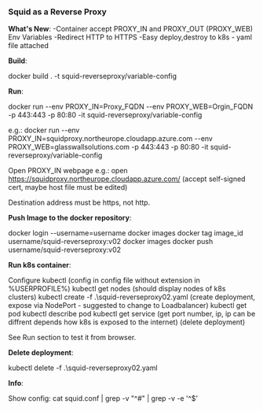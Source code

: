 ### Squid as a Reverse Proxy

**What's New**:
-Container accept PROXY_IN and PROXY_OUT (PROXY_WEB) Env Variables
-Redirect HTTP to HTTPS
-Easy deploy,destroy to k8s - yaml file attached

**Build**:

docker build . -t squid-reverseproxy/variable-config


**Run**:

docker run --env PROXY_IN=Proxy_FQDN --env PROXY_WEB=Orgin_FQDN -p 443:443 -p 80:80 -it squid-reverseproxy/variable-config

e.g.: docker run --env PROXY_IN=squidproxy.northeurope.cloudapp.azure.com --env PROXY_WEB=glasswallsolutions.com -p 443:443 -p 80:80 -it squid-reverseproxy/variable-config

Open PROXY_IN webpage
e.g.: open https://squidproxy.northeurope.cloudapp.azure.com/ (accept self-signed cert, maybe host file must be edited)

Destination address must be https, not http. 

**Push Image to the docker repository**:

docker login --username=username
docker images
docker tag image_id username/squid-reverseproxy:v02
docker images
docker push username/squid-reverseproxy:v02

**Run k8s container**:

Configure kubectl (config in config file without extension in %USERPROFILE%)
kubectl get nodes (should display nodes of k8s clusters)
kubectl create -f .\squid-reverseproxy02.yaml (create deployment, expose via NodePort - suggested to change to Loadbalancer)
kubectl get pod
kubectl describe pod
kubectl get service  (get port number, ip, ip can be diffrent depends how k8s is exposed to the internet)
 (delete deployment)

See Run section to test it from browser.

**Delete deployment**:

kubectl delete -f .\squid-reverseproxy02.yaml


**Info**:

Show config: cat squid.conf | grep -v "^#" | grep -v -e '^$'